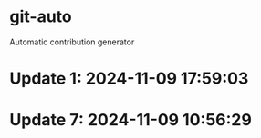 # git-auto

Automatic contribution generator

# Update 1: 2024-11-09 17:59:03

# Update 7: 2024-11-09 10:56:29
